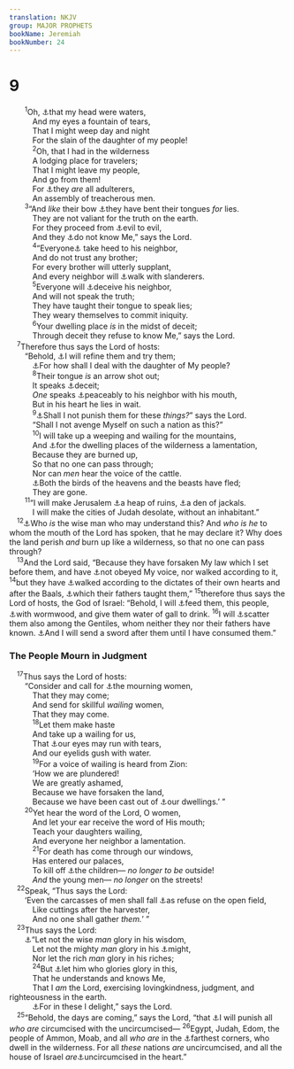 ```yaml
---
translation: NKJV
group: MAJOR PROPHETS
bookName: Jeremiah 
bookNumber: 24
---
```


<div class="title"><h1>9</h1></div>
<span class="verse gie_9_1">  <sup>1</sup>Oh, <a data-toggle="tooltip" data-placement="bottom" title="Is. 22:4; Jer. 10:19; Lam. 2:18">⚓</a>that my head were waters,<br/>   And my eyes a fountain of tears,<br/>   That I might weep day and night<br/>   For the slain of the daughter of my people!<br/></span>
<span class="verse gie_9_2">   <sup>2</sup>Oh, that I had in the wilderness<br/>   A lodging place for travelers;<br/>   That I might leave my people,<br/>   And go from them!<br/>   For <a data-toggle="tooltip" data-placement="bottom" title="Jer. 5:7, 8; 23:10; Hos. 4:2">⚓</a>they <i>are</i> all adulterers,<br/>   An assembly of treacherous men.<br/></span>
<span class="verse gie_9_3">  <sup>3</sup>“And <i>like</i> their bow <a data-toggle="tooltip" data-placement="bottom" title="Ps. 64:3; Is. 59:4; Jer. 9:8; Hos. 4:1, 2">⚓</a>they have bent their tongues <i>for</i> lies.<br/>   They are not valiant for the truth on the earth.<br/>   For they proceed from <a data-toggle="tooltip" data-placement="bottom" title="Jer. 4:22; 13:23">⚓</a>evil to evil,<br/>   And they <a data-toggle="tooltip" data-placement="bottom" title="Judg. 2:10; 1 Sam. 2:12; Jer. 4:22; Hos. 4:1; 1 Cor. 15:34">⚓</a>do not know Me,” says the Lord.<br/></span>
<span class="verse gie_9_4">   <sup>4</sup>“Everyone<a data-toggle="tooltip" data-placement="bottom" title="Ps. 12:2; Prov. 26:24, 25; Jer. 9:8; Mic. 7:5, 6">⚓</a> take heed to his neighbor,<br/>   And do not trust any brother;<br/>   For every brother will utterly supplant,<br/>   And every neighbor will <a data-toggle="tooltip" data-placement="bottom" title="Ps. 15:3; Prov. 10:18; Jer. 6:28">⚓</a>walk with slanderers.<br/></span>
<span class="verse gie_9_5">   <sup>5</sup>Everyone will <a data-toggle="tooltip" data-placement="bottom" title="Ps. 36:3, 4; Is. 59:4">⚓</a>deceive his neighbor,<br/>   And will not speak the truth;<br/>   They have taught their tongue to speak lies;<br/>   They weary themselves to commit iniquity.<br/></span>
<span class="verse gie_9_6">   <sup>6</sup>Your dwelling place <i>is</i> in the midst of deceit;<br/>   Through deceit they refuse to know Me,” says the Lord.<br/></span>
<span class="verse gie_9_7"> <sup>7</sup>Therefore thus says the Lord of hosts:<br/>  “Behold, <a data-toggle="tooltip" data-placement="bottom" title="Is. 1:25; Jer. 6:27; Mal. 3:3">⚓</a>I will refine them and try them;<br/>   <a data-toggle="tooltip" data-placement="bottom" title="Hos. 11:8">⚓</a>For how shall I deal with the daughter of My people?<br/></span>
<span class="verse gie_9_8">   <sup>8</sup>Their tongue <i>is</i> an arrow shot out;<br/>   It speaks <a data-toggle="tooltip" data-placement="bottom" title="Ps. 12:2">⚓</a>deceit;<br/>   <i>One</i> speaks <a data-toggle="tooltip" data-placement="bottom" title="Ps. 55:21">⚓</a>peaceably to his neighbor with his mouth,<br/>   But in his heart he lies in wait.<br/></span>
<span class="verse gie_9_9">   <sup>9</sup><a data-toggle="tooltip" data-placement="bottom" title="Is. 1:24; Jer. 5:9, 29">⚓</a>Shall I not punish them for these <i>things?</i>” says the Lord.<br/>   “Shall I not avenge Myself on such a nation as this?”<br/></span>
<span class="verse gie_9_10">   <sup>10</sup>I will take up a weeping and wailing for the mountains,<br/>   And <a data-toggle="tooltip" data-placement="bottom" title="Jer. 4:26; Hos. 4:3">⚓</a>for the dwelling places of the wilderness a lamentation,<br/>   Because they are burned up,<br/>   So that no one can pass through;<br/>   Nor can <i>men</i> hear the voice of the cattle.<br/>   <a data-toggle="tooltip" data-placement="bottom" title="Jer. 4:25; Hos. 4:3">⚓</a>Both the birds of the heavens and the beasts have fled;<br/>   They are gone.<br/></span>
<span class="verse gie_9_11">  <sup>11</sup>“I will make Jerusalem <a data-toggle="tooltip" data-placement="bottom" title="Is. 25:2; Jer. 19:3, 8; 26:9">⚓</a>a heap of ruins, <a data-toggle="tooltip" data-placement="bottom" title="Is. 13:22; 34:13">⚓</a>a den of jackals.<br/>   I will make the cities of Judah desolate, without an inhabitant.”<br/></span>
<span class="verse gie_9_12"> <sup>12</sup><a data-toggle="tooltip" data-placement="bottom" title="Ps. 107:43; Is. 42:23; Hos. 14:9">⚓</a>Who <i>is</i> the wise man who may understand this? And <i>who</i> <i>is</i> <i>he</i> to whom the mouth of the Lord has spoken, that he may declare it? Why does the land perish <i>and</i> burn up like a wilderness, so that no one can pass through?<br/></span>
<span class="verse gie_9_13"> <sup>13</sup>And the Lord said, “Because they have forsaken My law which I set before them, and have <a data-toggle="tooltip" data-placement="bottom" title="Jer. 3:25; 7:24">⚓</a>not obeyed My voice, nor walked according to it, </span>
<span class="verse gie_9_14"><sup>14</sup>but they have <a data-toggle="tooltip" data-placement="bottom" title="Jer. 7:24; 11:8; Rom. 1:21–24">⚓</a>walked according to the dictates of their own hearts and after the Baals, <a data-toggle="tooltip" data-placement="bottom" title="Gal. 1:14; 1 Pet. 1:18">⚓</a>which their fathers taught them,” </span>
<span class="verse gie_9_15"><sup>15</sup>therefore thus says the Lord of hosts, the God of Israel: “Behold, I will <a data-toggle="tooltip" data-placement="bottom" title="Ps. 80:5">⚓</a>feed them, this people, <a data-toggle="tooltip" data-placement="bottom" title="Deut. 29:18; Jer. 8:14; 23:15; Lam. 3:15">⚓</a>with wormwood, and give them water of gall to drink. </span>
<span class="verse gie_9_16"><sup>16</sup>I will <a data-toggle="tooltip" data-placement="bottom" title="Lev. 26:33; Deut. 28:64; Jer. 15:2–4">⚓</a>scatter them also among the Gentiles, whom neither they nor their fathers have known. <a data-toggle="tooltip" data-placement="bottom" title="Lev. 26:33; Jer. 44:27; Ezek. 5:2">⚓</a>And I will send a sword after them until I have consumed them.”<br/></span>
<div class="title"><h3>The People Mourn in Judgment</h3></div>
<span class="verse gie_9_17"> <sup>17</sup>Thus says the Lord of hosts:<br/>  “Consider and call for <a data-toggle="tooltip" data-placement="bottom" title="2 Chr. 35:25; Job 3:8; Eccl. 12:5; Amos 5:16; Matt. 9:23">⚓</a>the mourning women,<br/>   That they may come;<br/>   And send for skillful <i>wailing</i> women,<br/>   That they may come.<br/></span>
<span class="verse gie_9_18">   <sup>18</sup>Let them make haste<br/>   And take up a wailing for us,<br/>   That <a data-toggle="tooltip" data-placement="bottom" title="Is. 22:4; Jer. 9:1; 14:17">⚓</a>our eyes may run with tears,<br/>   And our eyelids gush with water.<br/></span>
<span class="verse gie_9_19">   <sup>19</sup>For a voice of wailing is heard from Zion:<br/>   ‘How we are plundered!<br/>   We are greatly ashamed,<br/>   Because we have forsaken the land,<br/>   Because we have been cast out of <a data-toggle="tooltip" data-placement="bottom" title="Lev. 18:28">⚓</a>our dwellings.’ ”<br/></span>
<span class="verse gie_9_20">  <sup>20</sup>Yet hear the word of the Lord, O women,<br/>   And let your ear receive the word of His mouth;<br/>   Teach your daughters wailing,<br/>   And everyone her neighbor a lamentation.<br/></span>
<span class="verse gie_9_21">   <sup>21</sup>For death has come through our windows,<br/>   Has entered our palaces,<br/>   To kill off <a data-toggle="tooltip" data-placement="bottom" title="2 Chr. 36:17; Jer. 6:11; 18:21; Ezek. 9:5, 6">⚓</a>the children— <i>no</i> <i>longer</i> <i>to</i> <i>be</i> outside!<br/>   <i>And</i> the young men— <i>no</i> <i>longer</i> on the streets!<br/></span>
<span class="verse gie_9_22"> <sup>22</sup>Speak, “Thus says the Lord:<br/>  ‘Even the carcasses of men shall fall <a data-toggle="tooltip" data-placement="bottom" title="Ps. 83:10; Is. 5:25; Jer. 8:1, 2">⚓</a>as refuse on the open field,<br/>   Like cuttings after the harvester,<br/>   And no one shall gather <i>them.</i>’ ”<br/></span>
<span class="verse gie_9_23"> <sup>23</sup>Thus says the Lord:<br/>  <a data-toggle="tooltip" data-placement="bottom" title="(Eccl. 9:11; Is. 47:10); Ezek. 28:3–7">⚓</a>“Let not the wise <i>man</i> glory in his wisdom,<br/>   Let not the mighty <i>man</i> glory in his <a data-toggle="tooltip" data-placement="bottom" title="Ps. 33:16–18">⚓</a>might,<br/>   Nor let the rich <i>man</i> glory in his riches;<br/></span>
<span class="verse gie_9_24">   <sup>24</sup>But <a data-toggle="tooltip" data-placement="bottom" title="Ps. 20:7; 44:8; Is. 41:16; Jer. 4:2; 1 Cor. 1:31; 2 Cor. 10:17; (Gal. 6:14)">⚓</a>let him who glories glory in this,<br/>   That he understands and knows Me,<br/>   That I <i>am</i> the Lord, exercising lovingkindness, judgment, and righteousness in the earth.<br/>   <a data-toggle="tooltip" data-placement="bottom" title="Is. 61:8; Mic. 7:18">⚓</a>For in these I delight,” says the Lord.<br/></span>
<span class="verse gie_9_25"> <sup>25</sup>“Behold, the days are coming,” says the Lord, “that <a data-toggle="tooltip" data-placement="bottom" title="(Jer. 4:4; Rom. 2:28, 29)">⚓</a>I will punish all <i>who</i> <i>are</i> circumcised with the uncircumcised— </span>
<span class="verse gie_9_26"><sup>26</sup>Egypt, Judah, Edom, the people of Ammon, Moab, and all <i>who</i> <i>are</i> in the <a data-toggle="tooltip" data-placement="bottom" title="Jer. 25:23">⚓</a>farthest corners, who dwell in the wilderness. For all <i>these</i> nations <i>are</i> uncircumcised, and all the house of Israel <i>are</i><a data-toggle="tooltip" data-placement="bottom" title="Lev. 26:41; Jer. 4:4; 6:10; Ezek. 44:7; (Rom. 2:28)">⚓</a>uncircumcised in the heart.”<br/></span>

